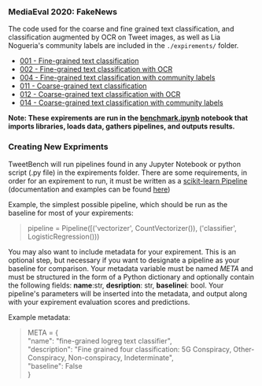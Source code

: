 ### MediaEval 2020: FakeNews

The code used for the coarse and fine grained text classification, and classification augmented by OCR on Tweet images, as well as Lia Nogueria's community labels are included in the ```./expirements/``` folder.

* [001 - Fine-grained text classification](https://git.txstate.edu/CS7311/a-m730/blob/master/Project/source/expirements/001.ipynb)
* [002 - Fine-grained text classification with OCR](https://git.txstate.edu/CS7311/a-m730/blob/master/Project/source/expirements/002.ipynb)
* [004 - Fine-grained text classification with community labels](https://git.txstate.edu/CS7311/a-m730/blob/master/Project/source/expirements/004.ipynb)
* [011 - Coarse-grained text classification](https://git.txstate.edu/CS7311/a-m730/blob/master/Project/source/expirements/011.ipynb)
* [012 - Coarse-grained text classification with OCR](https://git.txstate.edu/CS7311/a-m730/blob/master/Project/source/expirements/012.ipynb)
* [014 - Coarse-grained text classification with community labels](https://git.txstate.edu/CS7311/a-m730/blob/master/Project/source/expirements/014.ipynb)

**Note: These expirements are run in the [benchmark.ipynb]() notebook that imports libraries, loads data, gathers pipelines, and outputs results.**

### Creating New Expriments

TweetBench will run pipelines found in any Jupyter Notebook or python script (.py file) in the expirements folder. There are some requirements, in order for an expirement to run, it must be written as a [scikit-learn Pipeline](https://scikit-learn.org/stable/modules/generated/sklearn.pipeline.Pipeline.html) (documentation and examples can be found [here](https://scikit-learn.org/stable/modules/generated/sklearn.pipeline.Pipeline.html)) 

Example, the simplest possible pipeline, which should be run as the baseline for most of your expirements:

> pipeline = Pipeline([('vectorizer', CountVectorizer()), ('classifier', LogisticRegression()))

You may also want to include metadata for your expirement. This is an optional step, but necessary if you want to designate a pipeline as your baseline for comparison. Your metadata variable must be named *META* and must be structured in the form of a Python dictionary and optionally contain the following fields: **name**:str, **desription**: str, **baselinei**: bool. Your pipeline's parameters will be inserted into the metadata, and output along with your expirement evaluation scores and predictions.

Example metadata:

>META = {  
>    "name": "fine-grained logreg text classifier",  
>    "description": "Fine grained four classification: 5G Conspiracy, Other-Conspiracy, Non-conspiracy, Indeterminate",  
>    "baseline": False  
>}  
